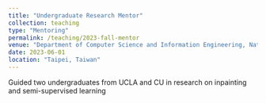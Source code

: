 ```yaml
---
title: "Undergraduate Research Mentor"
collection: teaching
type: "Mentoring"
permalink: /teaching/2023-fall-mentor
venue: "Department of Computer Science and Information Engineering, National Taiwan University"
date: 2023-06-01
location: "Taipei, Taiwan"
---
```


Guided two undergraduates from UCLA and CU in research on inpainting and semi-supervised learning
